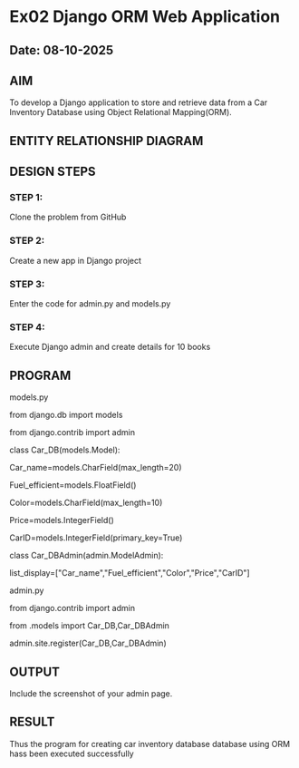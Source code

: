 # Ex02 Django ORM Web Application
## Date: 08-10-2025

## AIM
To develop a Django application to store and retrieve data from a Car Inventory Database using Object Relational Mapping(ORM).

## ENTITY RELATIONSHIP DIAGRAM



## DESIGN STEPS

### STEP 1:
Clone the problem from GitHub

### STEP 2:
Create a new app in Django project

### STEP 3:
Enter the code for admin.py and models.py

### STEP 4:
Execute Django admin and create details for 10 books

## PROGRAM
models.py

from django.db import models

from django.contrib import admin

class Car_DB(models.Model):

 Car_name=models.CharField(max_length=20)
  
 Fuel_efficient=models.FloatField()
  
 Color=models.CharField(max_length=10)
  
 Price=models.IntegerField()
  
 CarID=models.IntegerField(primary_key=True)
  
class Car_DBAdmin(admin.ModelAdmin):

 list_display=["Car_name","Fuel_efficient","Color","Price","CarID"]

admin.py

from django.contrib import admin

from .models import Car_DB,Car_DBAdmin

admin.site.register(Car_DB,Car_DBAdmin)


## OUTPUT

Include the screenshot of your admin page.


## RESULT
Thus the program for creating car inventory database database using ORM hass been executed successfully
